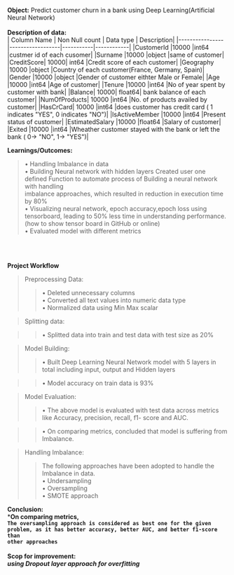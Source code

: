 **Object:**     Predict customer churn in a bank using Deep Learning(Artificial Neural Network)<br><br>
**Description of data:** <br>
| Column Name	 | Non Null count 	| Data type	| Description|
|----------------|------------------|-----------|------------|
|CustomerId	|10000	|int64	|custmer id of each cusomer|
|Surname	|10000	|object	|same of customer|
|CreditScore|	10000|	int64	|Credit score of each customer|
|Geography	|10000	|object	|Country of each customer(France, Germany, Spain)|
|Gender	|10000	|object	|Gender of customer eithter Male or Female|
|Age	|10000	|int64	|Age of customer|
|Tenure	|10000	|int64	|No of year spent by customer with bank|
|Balance|	10000|	float64|	bank balance of each customer|
|NumOfProducts|	10000	|int64	|No. of products availed by customer|
|HasCrCard|	10000	|int64	|does customer has credit card ( 1 indicates "YES", 0 indicates "NO")|
|IsActiveMember	|10000	|int64	|Present status of customer| 
|EstimatedSalary	|10000	|float64	|Salary of customer|
|Exited	|10000	|int64	|Wheather customer stayed with the bank or left the bank ( 0-> "NO", 1-> "YES")|





**Learnings/Outcomes:** <br>

>•	    Handling Imbalance in data<br>
>•	Building Neural network with hidden layers Created user one defined Function to automate process of Building a neural network with handling <br>imbalance approaches, which resulted in reduction in execution time by 80% <br>
>•	Visualizing neural network, epoch accuracy,epoch loss using tensorboard, leading to 50% less time in understanding performance.(how to show tensor board in GitHub or online)<br>
>•	Evaluated model with different metrics<br>
<br>
<br>


**Project Workflow**
</br>


>Preprocessing Data:<br>
>>•	Deleted unnecessary columns<br>
>>•	Converted all text values into numeric data type<br>
>>•	Normalized data using Min Max scalar<br>

>Splitting data:<br>

>>•	Splitted data into train and test data with test size as 20% <br>


>Model Building:<br>
>>•	Built Deep Learning Neural Network model with 5 layers in total including input, output and Hidden layers<br>
 
>>•	Model accuracy on train data is 93%<br>

>Model Evaluation:<br>
>>•	The above model is evaluated with test data across metrics like Accuracy, precision, recall, f1- score and AUC.<br>

>>•	On comparing metrics, concluded that model is suffering from Imbalance.<br>

>Handling Imbalance:<br>
>>The following approaches have been adopted to handle the Imbalance in data.<br>
>>•	Undersampling<br>
>>•	Oversampling<br>
>>•	SMOTE approach<br>



**Conclusion:**<br>
***On comparing metrics,<br>
<code>The oversampling approach is considered as best one for the given problem,
as it has better accuracy, better AUC, and better f1-score than other approaches</code><br>
<br>
**Scop for improvement:**<br>
*using Dropout layer approach for overfitting***






```python

```
